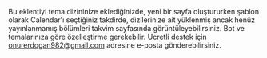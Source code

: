 Bu eklentiyi tema dizininize eklediğinizde, yeni bir sayfa oluştururken şablon olarak Calendar'ı seçtiğiniz takdirde, dizilerinize ait yüklenmiş ancak henüz yayınlanmamış bölümleri takvim sayfasında görüntüleyebilirsiniz.
Bot ve temalarınıza göre özelleştirme gerekebilir. Ücretli destek için onurerdogan982@gmail.com adresine e-posta gönderebilirsiniz.
